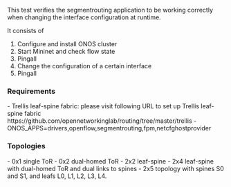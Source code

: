 This test verifies the segmentrouting application to be working correctly when changing the interface configuration at runtime.

It consists of

1) Configure and install ONOS cluster
2) Start Mininet and check flow state
3) Pingall
4) Change the configuration of a certain interface
5) Pingall

<h3>Requirements</h3>
 - Trellis leaf-spine fabric: please visit following URL to set up Trellis leaf-spine fabric
 https://github.com/opennetworkinglab/routing/tree/master/trellis
 - ONOS_APPS=drivers,openflow,segmentrouting,fpm,netcfghostprovider

<h3>Topologies</h3>
- 0x1 single ToR
- 0x2 dual-homed ToR
- 2x2 leaf-spine
- 2x4 leaf-spine with dual-homed ToR and dual links to spines
- 2x5 topology with spines S0 and S1, and leafs L0, L1, L2, L3, L4.